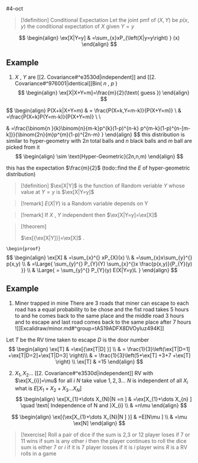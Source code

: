 #4-oct
> [!definition] Conditional Expectation
> Let the joint pmf of $(X,Y)$ be $p(x,y)$ the conditional expectation of $X$ given $Y=y$ 

$$
\begin{align} 
\ex[X|Y=y] & =\sum_{x}xP_{\left(X|y=y\right) } (x) 
\end{align}
$$

## Example 
1. $X$ , $Y$ are [[2. Covariance#^e3530d|independent]] and
 [[2. Covariance#^976001|identical]]Bin( $n$ , $p$ )
$$
\begin{align}
\ex[X|X+Y=m]=\frac{m}{2}(\text{ guess }) 
\end{align}
$$



$$
\begin{align} 
P(X+k|X+Y=m) & = \frac{P(X=k,Y=m-k)}{P(X+Y=m)} \\
 & =\frac{P(X=k)P(Y=m-k)}{P(X+Y=m)} \\ \\

 & =\frac{\binom{n }{k}\binom{n}{m-k}p^{k}(1-p)^{n-k} p^{m-k}(1-p)^{n-[m-k]}}{\binom{2n}{m}p^{m}(1-p)^{2n-m} }
\end{align}
$$
this distribution is similar to hyper-geometry with $2n$ total balls and $n$ black balls and $m$ ball are picked from it 
$$
\begin{align}
\sim \text{Hyper-Geometric}(2n,n,m)
\end{align}
$$

this has the expectation $\frac{m}{2}$
(todo::find the $E$ of hyper-geometric distribution)

> [!definition] 
> $\ex[X|Y]$ is the function of Random veriable $Y$ whose value at $Y=y$ is $\ex[X|Y=y]$ 

> [!remark] 
> $E(X|Y)$ is a Random variable depends on Y

> [!remark] 
> If $X$ , $Y$ independent then $\ex[X|Y=y]=\ex[X]$ 

> [!theorem] 
> 
> $\ex[{\ex[X|Y]}]=\ex[X]$ .


`\begin{proof}`
$$
\begin{align}
	\ex[X] & =\sum_{x}^{} xP_{X}(x) \\
 & =\sum_{x}x\sum_{y}^{} p(x,y) \\
	 & =\Large{ \sum_{y}^{} P_{Y}(Y) \sum_{x}^{}x \frac{p(x,y)}{P_{Y}(y) }} \\ 
	 & \Large{ = \sum_{y}^{} P_{Y}(y) E(X|Y=y)L }
\end{align}
$$

## Example 

1. Miner trapped in mine
There are 3 roads that miner can escape to each road has a equal probability to be chose and the fist road takes 5 hours to and he comes back to the same place and the middle road 3 hours and to escape and last road comes back to the same place after 7 hours 
![[Excalidraw/minor.md#^group=tAS19ADFX8DVOyIuz494K]]


Let $T$ be the RV time taken to escape $D$ is the door number
$$
\begin{align}
\ex[T] & =\ex[{\ex[T|D] }] \\
 & = \frac{1}{3}\left(\ex[T|D=1] +\ex[T|D=2]+\ex[T|D=3] \right)\\
 & = \frac{1}{3}\left(5+\ex[T] +3+7 +\ex[T] \right) \\
 \ex[T] & =15 
\end{align}
$$

2. $X_{1},X_{2}\dots$ [[2. Covariance#^e3530d|independent]] RV with $\ex[X_{i}]=\mu$ for all $i$ 
 $N$ take value $1,2,3\dots$
 $N$ is independent of all $X_i$
 what is $E[X_{1}+X_{2}+X_3\dots X_{N}]$
$$
\begin{align}
\ex[X_{1}+\dots X_{N}|N =n ] & =\ex[X_{1}+\dots X_{n} ] \quad \text{ Independence of N and }X_{i} \\
 & =n\mu
\end{align}
$$

$$
\begin{align}
\ex[{\ex[X_{1}+\dots X_{N}|N ] }] & =E[N\mu ] \\
 & =\mu \ex[N] 
\end{align}
$$
> [!exercise] 
> Roll a pair of dice if the sum is 2,3 or 12 player loses  if 7 or 11 wins if sum is any other  $i$  then the player continues to roll the dice sum is either 7 or  $i$  if it is  7 player losses 
> if it is  $i$  player wins 
>  $R$  is a RV rolls in a game


